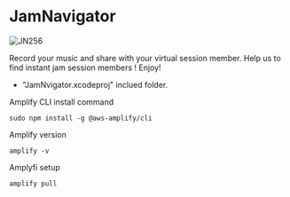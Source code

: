 # JamNavigator

![JN256](https://user-images.githubusercontent.com/34669114/145498929-dadff436-fe3c-4198-a269-2d0ac8fda85a.png)

Record your music and share with your virtual session member.
Help us to find instant jam session members !
Enjoy!

- "JamNvigator.xcodeproj" inclued folder.

Amplify CLI install command
```
sudo npm install -g @aws-amplify/cli
```

Amplify version
```
amplify -v
```

Amplyfi setup
```
amplify pull
```
